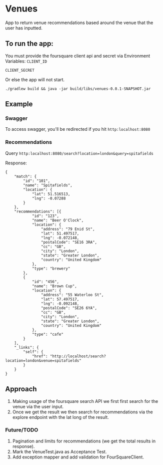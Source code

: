 # Venues

App to return venue recommendations based around the venue that the user has inputted.

## To run the app:

You must provide the foursquare client api and secret via Environment Variables:
`CLIENT_ID`

`CLIENT_SECRET`

Or else the app will not start.

`./gradlew build && java -jar build/libs/venues-0.0.1-SNAPSHOT.jar`


## Example
### Swagger
To access swagger, you'll be redirected if you hit
`http:localhost:8080`

### Recommendations
Query `http:localhost:8080/search?location=london&query=spitafields`

Response:
```
{
    "match": {
        "id": "101",
        "name": "Spitafields",
        "location": {
            "lat": 51.516513,
            "lng": -0.07288
        }
    },
    "recommendations": [{
            "id": "123",
            "name": "Beer O'Clock",
            "location": {
                "address": "79 Enid St",
                "lat": 51.497517,
                "lng": -0.072148,
                "postalCode": "SE16 3RA",
                "cc": "GB",
                "city": "London",
                "state": "Greater London",
                "country": "United Kingdom"
            },
            "type": "brewery"
        },
        {
            "id": "456",
            "name": "Brown Cup",
            "location": {
                "address": "55 Waterloo St",
                "lat": 57.497517,
                "lng": -0.092148,
                "postalCode": "SE26 6YA",
                "cc": "GB",
                "city": "London",
                "state": "Greater London",
                "country": "United Kingdom"
            },
            "type": "cafe"
        }
    ],
    "_links": {
        "self": {
            "href": "http://localhost/search?location=london&venue=spitafields"
        }
    }
}
```

## Approach

1. Making usage of the foursquare search API we first first search for the venue via the user input.
2. Once we get the result we then search for recommendations via the explore endpoint with the lat long of the result.

### Future/TODO

1. Pagination and limits for recommendations (we get the total results in response).
2. Mark the VenueTest.java as Acceptance Test.
3. Add exception mapper and add validation for FourSquareClient.
